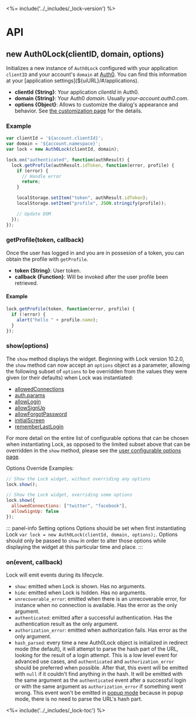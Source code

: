 <%= include('../_includes/_lock-version') %>

# API

## new Auth0Lock(clientID, domain, options)

Initializes a new instance of `Auth0Lock` configured with your application `clientID` and your account's `domain` at [Auth0](${uiURL}/). You can find this information at your [application settings](${uiURL}/#/applications).

- **clientId {String}**: Your application _clientId_ in Auth0.
- **domain {String}**: Your Auth0 _domain_. Usually _your-account.auth0.com_.
- **options {Object}**: Allows to customize the dialog's appearance and behavior. See [the customization page](/libraries/lock/v10/customization) for the details.

### Example

```js
var clientId = '${account.clientId}';
var domain = '${account.namespace}';
var lock = new Auth0Lock(clientId, domain);

lock.on("authenticated", function(authResult) {
  lock.getProfile(authResult.idToken, function(error, profile) {
    if (error) {
      // Handle error
      return;
    }

    localStorage.setItem("token", authResult.idToken);
    localStorage.setItem("profile", JSON.stringify(profile));

    // Update DOM
  });
});
```

### getProfile(token, callback)

Once the user has logged in and you are in possesion of a token, you can obtain the profile with `getProfile`.

- **token {String}**: User token.
- **callback {Function}**: Will be invoked after the user profile been retrieved.

#### Example

```js
lock.getProfile(token, function(error, profile) {
  if (!error) {
    alert("hello " + profile.name);
  }
});
```

### show(options)

The `show` method displays the widget. Beginning with Lock version 10.2.0, the `show` method can now accept an `options` object as a parameter, allowing the following subset of `options` to be overridden from the values they were given (or their defaults) when Lock was instantiated:

* [allowedConnections](/libraries/lock/v10/customization#allowedconnections-array-)
* [auth.params](/libraries/lock/v10/customization#params-object-)
* [allowLogin](/libraries/lock/v10/customization#allowlogin-boolean-)
* [allowSignUp](/libraries/lock/v10/customization#allowsignup-boolean-)
* [allowForgotPassword](/libraries/lock/v10/customization#allowforgotpassword-boolean-)
* [initialScreen](/libraries/lock/v10/customization#initialscreen-string-)
* [rememberLastLogin](/libraries/lock/v10/customization#rememberlastlogin-boolean-)

For more detail on the entire list of configurable options that can be chosen when instantiating Lock, as opposed to the limited subset above that can be overridden in the `show` method, please see the [user configurable options page](/libraries/lock/v10/customization).

Options Override Examples:

```js
// Show the Lock widget, without overriding any options
lock.show();

// Show the Lock widget, overriding some options
lock.show({
  allowedConnections: ["twitter", "facebook"],
  allowSignUp: false
});
```

::: panel-info Setting options
Options should be set when first instantiating Lock `var lock = new Auth0Lock(clientId, domain, options);`. Options should only be passed to `show` in order to alter those options while displaying the widget at this particular time and place.
:::

### on(event, callback)

Lock will emit events during its lifecycle.

- `show`: emitted when Lock is shown. Has no arguments.
- `hide`: emitted when Lock is hidden. Has no arguments.
- `unrecoverable_error`: emitted when there is an unrecoverable error, for instance when no connection is available. Has the error as the only argument.
- `authenticated`: emitted after a successful authentication. Has the authentication result as the only argument.
- `authorization_error`: emitted when authorization fails. Has error as the only argument.
- `hash_parsed`: every time a new Auth0Lock object is initialized in redirect mode (the default), it will attempt to parse the hash part of the URL, looking for the result of a login attempt. This is a low level event for advanced use cases, and `authenticated` and `authorization_error` should be preferred when possible. After that, this event will be emitted with `null` if it couldn't find anything in the hash. It will be emitted with the same argument as the `authenticated` event after a successful login or with the same argument as `authorization_error` if something went wrong. This event won't be emitted in [popup mode](/libraries/lock/v10/popup-mode) because in popup mode, there is no need to parse the URL's hash part.

<%= include('../_includes/_lock-toc') %>
